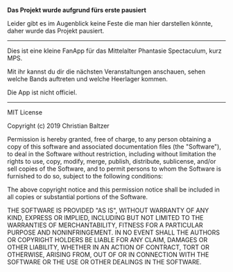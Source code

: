 **Das Projekt wurde aufgrund fürs erste pausiert**

Leider gibt es im Augenblick keine Feste die man hier darstellen könnte, daher wurde das Projekt pausiert.

----

Dies ist eine kleine FanApp für das Mittelalter Phantasie Spectaculum, kurz MPS.

Mit ihr kannst du dir die nächsten Veranstaltungen anschauen, sehen welche Bands auftreten und welche Heerlager kommen.

Die App ist nicht officiel.


----------------
MIT License

Copyright (c) 2019 Christian Baltzer

Permission is hereby granted, free of charge, to any person obtaining a copy
of this software and associated documentation files (the "Software"), to deal
in the Software without restriction, including without limitation the rights
to use, copy, modify, merge, publish, distribute, sublicense, and/or sell
copies of the Software, and to permit persons to whom the Software is
furnished to do so, subject to the following conditions:

The above copyright notice and this permission notice shall be included in all
copies or substantial portions of the Software.

THE SOFTWARE IS PROVIDED "AS IS", WITHOUT WARRANTY OF ANY KIND, EXPRESS OR
IMPLIED, INCLUDING BUT NOT LIMITED TO THE WARRANTIES OF MERCHANTABILITY,
FITNESS FOR A PARTICULAR PURPOSE AND NONINFRINGEMENT. IN NO EVENT SHALL THE
AUTHORS OR COPYRIGHT HOLDERS BE LIABLE FOR ANY CLAIM, DAMAGES OR OTHER
LIABILITY, WHETHER IN AN ACTION OF CONTRACT, TORT OR OTHERWISE, ARISING FROM,
OUT OF OR IN CONNECTION WITH THE SOFTWARE OR THE USE OR OTHER DEALINGS IN THE
SOFTWARE.
